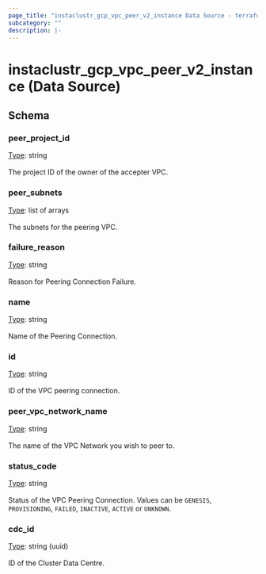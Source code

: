 ```yaml
---
page_title: "instaclustr_gcp_vpc_peer_v2_instance Data Source - terraform-provider-instaclustr"
subcategory: ""
description: |-
---
```


# instaclustr_gcp_vpc_peer_v2_instance (Data Source)

## Schema
### peer_project_id<br>
<ins>Type</ins>: string<br>
<br>The project ID of the owner of the accepter VPC.
### peer_subnets<br>
<ins>Type</ins>: list of arrays<br>
<br>The subnets for the peering VPC.
### failure_reason<br>
<ins>Type</ins>: string<br>
<br>Reason for Peering Connection Failure.
### name<br>
<ins>Type</ins>: string<br>
<br>Name of the Peering Connection.
### id<br>
<ins>Type</ins>: string<br>
<br>ID of the VPC peering connection.
### peer_vpc_network_name<br>
<ins>Type</ins>: string<br>
<br>The name of the VPC Network you wish to peer to.
### status_code<br>
<ins>Type</ins>: string<br>
<br>Status of the VPC Peering Connection. Values can be `GENESIS`, `PROVISIONING`, `FAILED`, `INACTIVE`, `ACTIVE` or `UNKNOWN`.
### cdc_id<br>
<ins>Type</ins>: string (uuid)<br>
<br>ID of the Cluster Data Centre.

